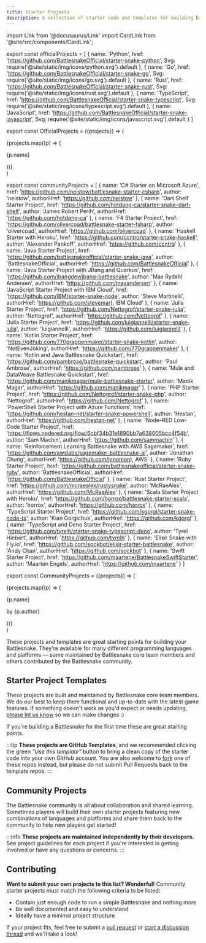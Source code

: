 ```yaml
---
title: Starter Projects
description: A collection of starter code and templates for building Battlesnakes!
---
```


import Link from '@docusaurus/Link'
import CardLink from '@site/src/components/CardLink';

export const officialProjects = [
  {
    name: 'Python',
    href: 'https://github.com/BattlesnakeOfficial/starter-snake-python',
    Svg: require('@site/static/img/icons/python.svg').default
  },
  {
    name: 'Go',
    href: 'https://github.com/BattlesnakeOfficial/starter-snake-go',
    Svg: require('@site/static/img/icons/go.svg').default
  },
  {
    name: 'Rust',
    href: 'https://github.com/BattlesnakeOfficial/starter-snake-rust',
    Svg: require('@site/static/img/icons/rust.svg').default
  },
  {
    name: 'TypeScript',
    href: 'https://github.com/BattlesnakeOfficial/starter-snake-typescript',
    Svg: require('@site/static/img/icons/typescript.svg').default
  },
  {
    name: 'JavaScript',
    href: 'https://github.com/BattlesnakeOfficial/starter-snake-javascript',
    Svg: require('@site/static/img/icons/javascript.svg').default
  }
]

export const OfficialProjects = ({projects}) => (
  <div className="row">
    {projects.map((p) => (
      <div key={p.name} className="col col--4">
        <CardLink to={p.href} bodyStyle={{ display: 'flex', alignItems: 'center', gap: '10px' }}>
          <p.Svg role="img" style={{width: '20px'}} />
          <p>{p.name}</p>
        </CardLink>
      </div>
    ))}
  </div>
)

export const communityProjects = [
  {
    name: 'C\# Starter on Microsoft Azure',
    href: 'https://github.com/neistow/battlesnake-starter-csharp',
    author: 'neistow',
    authorHref: 'https://github.com/neistow'
  },
  {
    name: 'Dart Shelf Starter Project',
    href: 'https://github.com/hotdang-ca/starter-snake-dart-shelf',
    author: 'James Robert Perih',
    authorHref: 'https://github.com/hotdang-ca'
  },
  {
    name: 'F\# Starter Project',
    href: 'https://github.com/olivercoad/battlesnake-starter-fsharp',
    author: 'olivercoad',
    authorHref: 'https://github.com/olivercoad'
  },
  {
    name: 'Haskell Starter with Heroku',
    href: 'https://github.com/ccntrq/starter-snake-haskell',
    author: 'Alexander Pankoff',
    authorHref: 'https://github.com/ccntrq'
  },
  {
    name: 'Java Starter Project',
    href: 'https://github.com/battlesnakeofficial/starter-snake-java',
    author: 'BattlesnakeOfficial',
    authorHref: 'https://github.com/BattlesnakeOfficial'
  },
  {
    name: 'Java Starter Project with JBang and Quarkus',
    href: 'https://github.com/jbangdev/jbang-battlesnake',
    author: 'Max Rydahl Andersen',
    authorHref: 'https://github.com/maxandersen'
  },
  {
    name: 'JavaScript Starter Project with IBM Cloud',
    href: 'https://github.com/IBM/starter-snake-node',
    author: 'Steve Martinelli',
    authorHref: 'https://github.com/stevemar), IBM Cloud'
  },
  {
    name: 'Julia Starter Project',
    href: 'https://github.com/Nettogrof/starter-snake-julia',
    author: 'Nettogrof',
    authorHref: 'https://github.com/Nettogrof'
  },
  {
    name: 'Julia Starter Project',
    href: 'https://github.com/luigiannelli/starter-snake-julia',
    author: 'luigiannelli',
    authorHref: 'https://github.com/luigiannelli'
  },
  {
    name: 'Kotlin Starter Project',
    href: 'https://github.com/770grappenmaker/starter-snake-kotlin',
    author: 'NotEvenJoking',
    authorHref: 'https://github.com/770grappenmaker'
  },
  {
    name: 'Kotlin and Java Battlesnake Quickstart',
    href: 'https://github.com/pambrose/battlesnake-quickstart',
    author: 'Paul Ambrose',
    authorHref: 'https://github.com/pambrose'
  },
    {
    name: 'Mule and DataWeave Battlesnake Quickstart',
    href: 'https://github.com/manikmagar/mule-battlesnake-starter',
    author: 'Manik Magar',
    authorHref: 'https://github.com/manikmagar'
  },
  {
    name: 'PHP Starter Project',
    href: 'https://github.com/Nettogrof/starter-snake-php',
    author: 'Nettogrof',
    authorHref: 'https://github.com/Nettogrof'
  },
  {
    name: 'PowerShell Starter Project with Azure Functions',
    href: 'https://github.com/hestan-net/starter-snake-powershell',
    author: 'Hestan',
    authorHref: 'https://github.com/hestan-net'
  },
  {
    name: 'Node-RED Low-Code Starter Project',
    href: 'https://flows.nodered.org/flow/6cbf34b31e1890bb7a638005bcc4f54b',
    author: 'Sam Machin',
    authorHref: 'https://github.com/sammachin'
  },
  {
    name: 'Reinforcement Learning Battlesnake with AWS Sagemaker',
    href: 'https://github.com/awslabs/sagemaker-battlesnake-ai',
    author: 'Jonathan Chung',
    authorHref: 'https://github.com/jonomon), AWS'
  },
  {
    name: 'Ruby Starter Project',
    href: 'https://github.com/battlesnakeofficial/starter-snake-ruby',
    author: 'BattlesnakeOfficial',
    authorHref: 'https://github.com/BattlesnakeOfficial'
  },
  {
    name: 'Rust Starter Project',
    href: 'https://github.com/mcraealex/rustysnake',
    author: 'McRaeAlex',
    authorHref: 'https://github.com/McRaeAlex'
  },
  {
    name: 'Scala Starter Project with Heroku',
    href: 'https://github.com/horrox/battlesnake-starter-scala',
    author: 'horrox',
    authorHref: 'https://github.com/horrox'
  },
  {
    name: 'TypeScript Starter Project',
    href: 'https://github.com/kgorgi/starter-snake-node-ts',
    author: 'Kian Gorgichuk',
    authorHref: 'https://github.com/kgorgi'
  },
  {
    name: 'TypeScript and Deno Starter Project',
    href: 'https://github.com/tyrelh/starter-snake-typescript-deno',
    author: 'Tyrel Hiebert',
    authorHref: 'https://github.com/tyrelh'
  },
  {
    name: 'Elixir Snake with Fly.io',
    href: 'https://github.com/sockbot/elixir-starter-battlesnake',
    author: 'Andy Chan',
    authorHref: 'https://github.com/sockbot'
  },
  {
    name: 'Swift Starter Project',
    href: 'https://github.com/maartene/BattlesnakeSwiftStarter',
    author: 'Maarten Engels',
    authorHref: 'https://github.com/maartene'
  }
]

export const CommunityProjects = ({projects}) => (
  <div className="row">
    {projects.map((p) => (
      <div className="col col--4">
        <CardLink to={p.href} style={{height: '80%'}}>
          <p className="margin-bottom--none">{p.name}</p>
          <p style={{color: 'var(--ifm-color-content)', fontSize: '.8rem'}}>by {p.author}</p>
        </CardLink>
      </div>
    ))}
  </div>
)

These projects and templates are great starting points for building your Battlesnake. They're available for many different programming languages and platforms &mdash; some maintained by Battlesnake core team members and others contributed by the Battlesnake community.

## Starter Project Templates

These projects are built and maintained by Battlesnake core team members. We do our best to keep them functional and up-to-date with the latest game features. If something doesn't work as you'd expect or needs updating, [please let us know](https://play.battlesnake.com/feedback) so we can make changes :)

If you're building a Battlesnake for the first time these are great starting points.

<OfficialProjects projects={officialProjects} />

:::tip
**These projects are GitHub Templates**, and we recommended clicking the green _"Use this template"_ button to bring a clean copy of the starter code into your own GitHub account. You are also welcome to [fork](https://docs.github.com/en/get-started/quickstart/fork-a-repo) one of these repos instead, but please do not submit Pull Requests back to the template repos.
:::

## Community Projects

The Battlesnake community is all about collaboration and shared learning. Sometimes players will build their own starter projects featuring new combinations of languages and platforms and share them back to the community to help new players get started!

<CommunityProjects projects={communityProjects} />

:::info
**These projects are maintained independently by their developers.** See project guidelines for each project if you're interested in getting involved or have any questions or concerns.
:::

## Contributing

**Want to submit your own projects to this list? Wonderful!** Community starter projects must match the following criteria to be listed:

* Contain just enough code to run a simple Battlesnake and nothing more
* Be well documented and easy to understand
* Ideally have a minimal project structure

If your project fits, feel free to submit a [pull request](https://github.com/BattlesnakeOfficial/docs) or [start a discussion thread](https://play.battlesnake.com/feedback) and we'll take a look!
